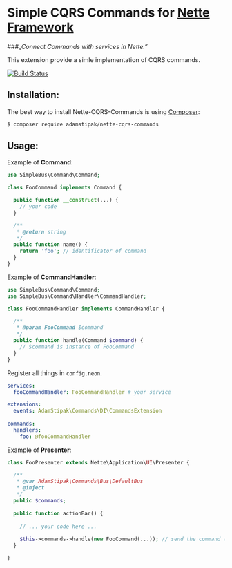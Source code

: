 Simple CQRS Commands for [Nette Framework](http://nette.org)
===

###<cite>&ldquor;Connect Commands with services in Nette.&rdquor;</cite>

This extension provide a simle implementation of CQRS commands.

[![Build Status](https://travis-ci.org/newPOPE/Nette-CQRS-Commands.svg?branch=master)](https://travis-ci.org/newPOPE/Nette-CQRS-Commands)

Installation:
---
The best way to install Nette-CQRS-Commands is using  [Composer](http://getcomposer.org/):

```sh
$ composer require adamstipak/nette-cqrs-commands
```

Usage:
---

Example of **Command**:

```php
use SimpleBus\Command\Command;

class FooCommand implements Command {

  public function __construct(...) {
    // your code
  }

  /**
   * @return string
   */
  public function name() {
    return 'foo'; // identificator of command
  }
}
```

Example of **CommandHandler**:

```php
use SimpleBus\Command\Command;
use SimpleBus\Command\Handler\CommandHandler;

class FooCommandHandler implements CommandHandler {

  /**
   * @param FooCommand $command
   */
  public function handle(Command $command) {
    // $command is instance of FooCommand
  }
}
```
Register all things in `config.neon`.

```yml
services:
  fooCommandHandler: FooCommandHandler # your service

extensions:
  events: AdamStipak\Commands\DI\CommandsExtension
	
commands:
  handlers:
    foo: @fooCommandHandler
```

Example of **Presenter**:

```php
class FooPresenter extends Nette\Application\UI\Presenter {

  /**
   * @var AdamStipak\Commands\Bus\DefaultBus
   * @inject
   */
  public $commands;
  
  public function actionBar() {
  
    // ... your code here ...
    
    $this->commands->handle(new FooCommand(...)); // send the command to command bus (model)
  }

}
```
